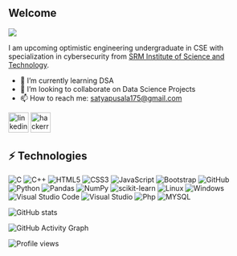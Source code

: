 ## Welcome
![](https://media-exp1.licdn.com/dms/image/C4D16AQGPQReUwGKMSQ/profile-displaybackgroundimage-shrink_350_1400/0/1631547952040?e=1637193600&v=beta&t=KHHZqOiDUoCHvU9fUaBTd1prDEK5xAx1xMfLH-z6bp4)

I am upcoming optimistic engineering undergraduate in CSE with  specialization in cybersecurity from [SRM Institute of Science and Technology](https://www.srmist.edu.in). 

- 🌱 I’m currently learning DSA 
- 👯 I’m looking to collaborate on Data Science Projects 
- 📫 How to reach me: satyapusala175@gmail.com 


 [<img src="https://raw.githubusercontent.com/peterthehan/peterthehan/master/assets/linkedin.svg" alt='linkedin' height='40'>](https://www.linkedin.com/in/https://www.linkedin.com/in/satyavanipusala//)  [<img src="https://upload.wikimedia.org/wikipedia/commons/thumb/6/6a/Hackerrank_meaningful_logo.svg/216px-Hackerrank_meaningful_logo.svg.png" alt='hackerrank' height='40'>](https://www.hackerrank.com/RA1911030010056)  

## ⚡ Technologies

![C](https://img.shields.io/badge/c-%2300599C.svg?style=for-the-badge&logo=c&logoColor=white)
![C++](https://img.shields.io/badge/-C++-00599C?style=flat-square&logo=c)
![HTML5](https://img.shields.io/badge/-HTML5-E34F26?style=flat-square&logo=html5&logoColor=white)
![CSS3](https://img.shields.io/badge/-CSS3-1572B6?style=flat-square&logo=css3)
![JavaScript](https://img.shields.io/badge/-JavaScript-black?style=flat-square&logo=javascript)
![Bootstrap](https://img.shields.io/badge/Bootstrap-563D7C?style=for-the-badge&logo=bootstrap&logoColor=white)
![GitHub](https://img.shields.io/badge/-GitHub-181717?style=flat-square&logo=github)
![Python](https://img.shields.io/badge/python-3670A0?style=for-the-badge&logo=python&logoColor=ffdd54)
![Pandas](https://img.shields.io/badge/pandas-%23150458.svg?style=for-the-badge&logo=pandas&logoColor=white)
![NumPy](https://img.shields.io/badge/numpy-%23013243.svg?style=for-the-badge&logo=numpy&logoColor=white)
![scikit-learn](https://img.shields.io/badge/scikit--learn-%23F7931E.svg?style=for-the-badge&logo=scikit-learn&logoColor=white)
![Linux](https://img.shields.io/badge/Linux-FCC624?style=for-the-badge&logo=linux&logoColor=black)
![Windows](https://img.shields.io/badge/Windows-0078D6?style=for-the-badge&logo=windows&logoColor=white)
![Visual Studio Code](https://img.shields.io/badge/Visual%20Studio%20Code-0078d7.svg?style=for-the-badge&logo=visual-studio-code&logoColor=white)
![Visual Studio](https://img.shields.io/badge/Visual%20Studio-5C2D91.svg?style=for-the-badge&logo=visual-studio&logoColor=white)
![Php](https://img.shields.io/badge/PHP-777BB4?style=for-the-badge&logo=php&logoColor=white)
![MYSQL](https://img.shields.io/badge/MySQL-00000F?style=for-the-badge&logo=mysql&logoColor=white)



![GitHub stats](https://github-readme-stats.vercel.app/api?username=satya117&show_icons=true)  

![GitHub Activity Graph](https://activity-graph.herokuapp.com/graph?username=satya117)  

![Profile views](https://gpvc.arturio.dev/satya117)  

